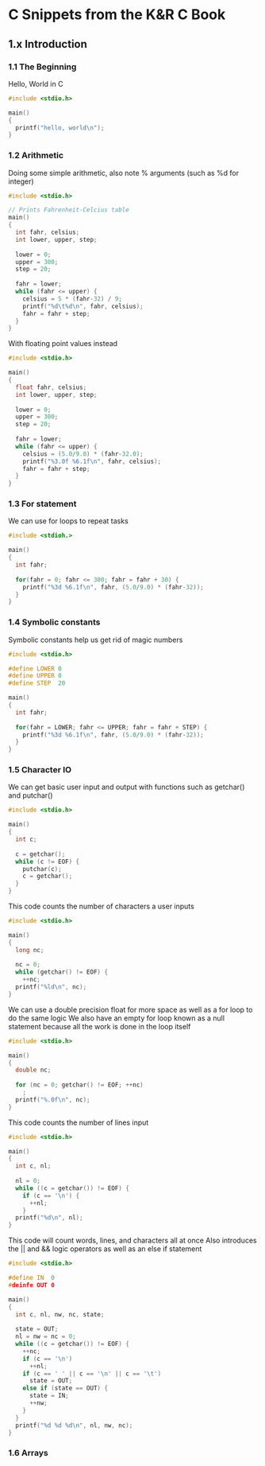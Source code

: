 # C Snippets from the K&R C Book

## 1.x Introduction

### 1.1 The Beginning

Hello, World in C
```c
#include <stdio.h>

main() 
{
  printf("hello, world\n");
}
```
### 1.2 Arithmetic

Doing some simple arithmetic, also note % arguments (such as %d for integer)
```c
#include <stdio.h>

// Prints Fahrenheit-Celcius table
main()
{
  int fahr, celsius;
  int lower, upper, step;
  
  lower = 0;
  upper = 300;
  step = 20;
  
  fahr = lower;
  while (fahr <= upper) {
    celsius = 5 * (fahr-32) / 9;
    printf("%d\t%d\n", fahr, celsius);
    fahr = fahr + step;
  }
}
```
With floating point values instead
```c
#include <stdio.h>

main()
{
  float fahr, celsius;
  int lower, upper, step;
  
  lower = 0;
  upper = 300;
  step = 20;
  
  fahr = lower;
  while (fahr <= upper) {
    celsius = (5.0/9.0) * (fahr-32.0);
    printf("%3.0f %6.1f\n", fahr, celsius);
    fahr = fahr + step;
  }
}
```
### 1.3 For statement

We can use for loops to repeat tasks
```c
#include <stdioh.>

main()
{
  int fahr;
  
  for(fahr = 0; fahr <= 300; fahr = fahr + 30) {
    printf("%3d %6.1f\n", fahr, (5.0/9.0) * (fahr-32));
  }
}
```
### 1.4 Symbolic constants

Symbolic constants help us get rid of magic numbers
```c
#include <stdio.h>

#define LOWER 0
#define UPPER 0
#define STEP  20

main()
{
  int fahr;
  
  for(fahr = LOWER; fahr <= UPPER; fahr = fahr + STEP) {
    printf("%3d %6.1f\n", fahr, (5.0/9.0) * (fahr-32));
  }
}
```
### 1.5 Character IO

We can get basic user input and output with functions such as getchar() and putchar()
```c
#include <stdio.h>

main()
{
  int c;
  
  c = getchar();
  while (c != EOF) {
    putchar(c);
    c = getchar();
  }
}
```
This code counts the number of characters a user inputs
```c
#include <stdio.h>

main()
{
  long nc;
  
  nc = 0;
  while (getchar() != EOF) {
    ++nc;
  printf("%ld\n", nc);
}
```
We can use a double precision float for more space as well as a for loop to do the same logic
We also have an empty for loop known as a null statement because all the work is done in the loop itself
```c
#include <stdio.h>

main()
{
  double nc;
  
  for (nc = 0; getchar() != EOF; ++nc)
    ;
  printf("%.0f\n", nc);
}
```
This code counts the number of lines input
```c
#include <stdio.h>

main()
{
  int c, nl;
  
  nl = 0;
  while ((c = getchar()) != EOF) {
    if (c == '\n') {
      ++nl;
    }
  printf("%d\n", nl);
}
```
This code will count words, lines, and characters all at once
Also introduces the || and && logic operators as well as an else if statement
```c
#include <stdio.h>

#define IN  0
#deinfe OUT 0

main()
{
  int c, nl, nw, nc, state;
  
  state = OUT;
  nl = nw = nc = 0;
  while ((c = getchar()) != EOF) {
    ++nc;
    if (c == '\n')
      ++nl;
    if (c == ' ' || c == '\n' || c == '\t')
      state = OUT;
    else if (state == OUT) {
      state = IN;
      ++nw;
    }
  }
  printf("%d %d %d\n", nl, nw, nc);
}
```
### 1.6 Arrays


  
